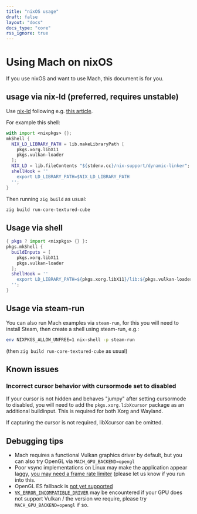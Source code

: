 ```yaml
---
title: "nixOS usage"
draft: false
layout: "docs"
docs_type: "core"
rss_ignore: true
---
```


# Using Mach on nixOS

If you use nixOS and want to use Mach, this document is for you.

## usage via nix-ld (preferred, requires unstable)

Use [nix-ld](https://github.com/Mic92/nix-ld) following e.g. [this article](https://blog.thalheim.io/2022/12/31/nix-ld-a-clean-solution-for-issues-with-pre-compiled-executables-on-nixos/).

For example this shell:

```nix
with import <nixpkgs> {};
mkShell {
  NIX_LD_LIBRARY_PATH = lib.makeLibraryPath [
    pkgs.xorg.libX11
    pkgs.vulkan-loader
  ];
  NIX_LD = lib.fileContents "${stdenv.cc}/nix-support/dynamic-linker";
  shellHook = ''
    export LD_LIBRARY_PATH=$NIX_LD_LIBRARY_PATH
  '';
}
```

Then running `zig build` as usual:

```sh
zig build run-core-textured-cube
```

## Usage via shell

```nix
{ pkgs ? import <nixpkgs> {} }:
pkgs.mkShell {
  buildInputs = [
    pkgs.xorg.libX11
    pkgs.vulkan-loader
  ];
  shellHook = ''
    export LD_LIBRARY_PATH=${pkgs.xorg.libX11}/lib:${pkgs.vulkan-loader}/lib:$LD_LIBRARY_PATH
  '';
}
```

## Usage via steam-run

You can also run Mach examples via `steam-run`, for this you will need to install Steam, then create a shell using steam-run, e.g.:

```sh
env NIXPKGS_ALLOW_UNFREE=1 nix-shell -p steam-run
```

(then `zig build run-core-textured-cube` as usual)

## Known issues
### Incorrect cursor behavior with cursormode set to disabled

If your cursor is not hidden and behaves "jumpy" after setting cursormode to disabled, you will need to add the `pkgs.xorg.libXcursor` package as an additional buildinput. This is required for both Xorg and Wayland.

If capturing the cursor is not required, libXcursor can be omitted.

## Debugging tips

* Mach requires a functional Vulkan graphics driver by default, but you can also try OpenGL via `MACH_GPU_BACKEND=opengl`
* Poor vsync implementations on Linux may make the application appear laggy, [you may need a frame rate limiter](https://github.com/hexops/mach/issues/444#issuecomment-1369186927) (please let us know if you run into this.
* OpenGL ES fallback is [not yet supported](https://github.com/hexops/mach/issues/471)
* [`VK_ERROR_INCOMPATIBLE_DRIVER`](https://github.com/hexops/mach/issues/458) may be encountered if your GPU does not support Vulkan / the version we require, please try `MACH_GPU_BACKEND=opengl` if so.
